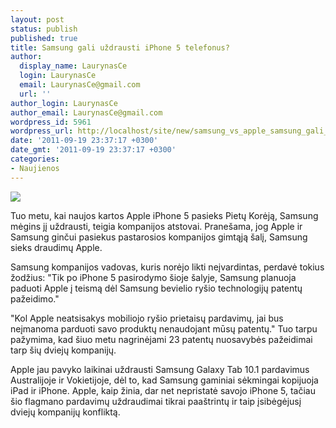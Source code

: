 ```yaml
---
layout: post
status: publish
published: true
title: Samsung gali uždrausti iPhone 5 telefonus?
author:
  display_name: LaurynasCe
  login: LaurynasCe
  email: LaurynasCe@gmail.com
  url: ''
author_login: LaurynasCe
author_email: LaurynasCe@gmail.com
wordpress_id: 5961
wordpress_url: http://localhost/site/new/samsung_vs_apple_samsung_gali_uzdrausti_iphone_5_telefonus/
date: '2011-09-19 23:37:17 +0300'
date_gmt: '2011-09-19 23:37:17 +0300'
categories:
- Naujienos
---
```

<div class="imgright"><img src="http://technews.lt/upload/apple_vs_samsung_logo-150x143.jpg"  /></div>
<p>Tuo metu, kai naujos kartos Apple iPhone 5 pasieks Pietų Korėją, Samsung mėgins jį uždrausti, teigia kompanijos atstovai. Pranešama, jog Apple ir Samsung ginčui pasiekus pastarosios kompanijos gimtąją šalį, Samsung sieks draudimų Apple.</p>
<p>Samsung kompanijos vadovas, kuris norėjo likti neįvardintas, perdavė tokius žodžius: "Tik po iPhone 5 pasirodymo šioje šalyje, Samsung planuoja paduoti Apple į teismą dėl Samsung bevielio ryšio technologijų patentų pažeidimo."</p>
<p>"Kol Apple neatsisakys mobiliojo ryšio prietaisų pardavimų, jai bus neįmanoma parduoti savo produktų nenaudojant mūsų patentų." Tuo tarpu pažymima, kad šiuo metu nagrinėjami 23 patentų nuosavybės pažeidimai tarp šių dviejų kompanijų.</p>
<p>Apple jau pavyko laikinai uždrausti Samsung Galaxy Tab 10.1 pardavimus Australijoje ir Vokietijoje, dėl to, kad Samsung gaminiai sėkmingai kopijuoja iPad ir iPhone. Apple, kaip žinia, dar net nepristatė savojo iPhone 5, tačiau šio flagmano pardavimų uždraudimai tikrai paaštrintų ir taip įsibėgėjusį dviejų kompanijų konfliktą.</p>
